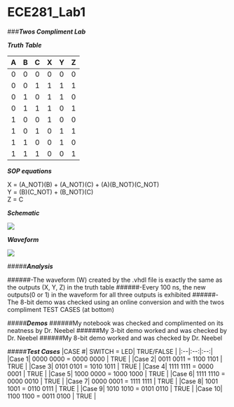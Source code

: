 ECE281_Lab1
===========

###__*Twos Compliment Lab*__


__*Truth Table*__


|A|B|C|X|Y|Z|
|:--:|:--:|:--:|:--:|:--:|:--:|
|0|0|0|0|0|0|
|0|0|1|1|1|1|
|0|1|0|1|1|0|
|0|1|1|1|0|1|
|1|0|0|1|0|0|
|1|0|1|0|1|1|
|1|1|0|0|1|0|
|1|1|1|0|0|1|


__*SOP equations*__


X = (A_NOT)(B) + (A_NOT)(C) + (A)(B_NOT)(C_NOT)  
Y = (B)(C_NOT) + (B_NOT)(C)  
Z = C


__*Schematic*__


![](https://github.com/dustyweisner/ECE281_Lab1/blob/master/logicdesign.jpg?raw=true)


__*Waveform*__


![](https://github.com/dustyweisner/ECE281_Lab1/blob/master/wave.GIF?raw=true)


#####__*Analysis*__


######-The waveform (W) created by the .vhdl file is exactly the same as the outputs (X, Y, Z) in the truth table
######-Every 100 ns, the new outputs(0 or 1) in the waveform for all three outputs is exhibited
######-The 8-bit demo was checked using an online conversion and with the twos compliment TEST CASES (at bottom)


#####__*Demos*__
######My notebook was checked and complimented on its neatness by Dr. Neebel
######My 3-bit demo worked and was checked by Dr. Neebel
######My 8-bit demo worked and was checked by Dr. Neebel


#####__*Test Cases*__
|CASE #| SWITCH = LED| TRUE/FALSE |
|:--|:--:|:--:|
|Case 1| 0000 0000 = 0000 0000 | TRUE |
|Case 2| 0011 0011 = 1100 1101 | TRUE |
|Case 3| 0101 0101 = 1010 1011 | TRUE |
|Case 4| 1111 1111 = 0000 0001 | TRUE |
|Case 5| 1000 0000 = 1000 1000 | TRUE |
|Case 6| 1111 1110 = 0000 0010 | TRUE |
|Case 7| 0000 0001 = 1111 1111 | TRUE |
|Case 8| 1001 1001 = 0110 0111 | TRUE |
|Case 9| 1010 1010 = 0101 0110 | TRUE |
|Case 10| 1100 1100 = 0011 0100 | TRUE |

